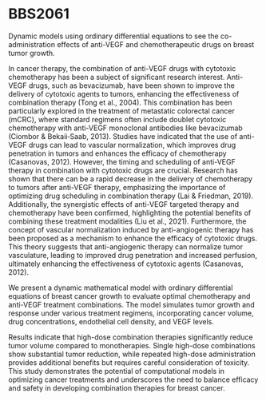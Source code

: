 # BBS2061
Dynamic models using ordinary differential equations to see the co-administration effects of anti-VEGF and chemotherapeutic drugs on breast tumor growth.

In cancer therapy, the combination of anti-VEGF drugs with cytotoxic chemotherapy has been a subject of significant research interest. Anti-VEGF drugs, such as bevacizumab, have been shown to improve the delivery of cytotoxic agents to tumors, enhancing the effectiveness of combination therapy (Tong et al., 2004). This combination has been particularly explored in the treatment of metastatic colorectal cancer (mCRC), where standard regimens often include doublet cytotoxic chemotherapy with anti-VEGF monoclonal antibodies like bevacizumab (Ciombor & Bekaii‐Saab, 2013). Studies have indicated that the use of anti-VEGF drugs can lead to vascular normalization, which improves drug penetration in tumors and enhances the efficacy of chemotherapy (Casanovas, 2012).  However, the timing and scheduling of anti-VEGF therapy in combination with cytotoxic drugs are crucial. Research has shown that there can be a rapid decrease in the delivery of chemotherapy to tumors after anti-VEGF therapy, emphasizing the importance of optimizing drug scheduling in combination therapy (Lai & Friedman, 2019). Additionally, the synergistic effects of anti-VEGF targeted therapy and chemotherapy have been confirmed, highlighting the potential benefits of combining these treatment modalities (Liu et al., 2021).  Furthermore, the concept of vascular normalization induced by anti-angiogenic therapy has been proposed as a mechanism to enhance the efficacy of cytotoxic drugs. This theory suggests that anti-angiogenic therapy can normalize tumor vasculature, leading to improved drug penetration and increased perfusion, ultimately enhancing the effectiveness of cytotoxic agents (Casanovas, 2012).

We present a dynamic mathematical model with ordinary differential equations of breast cancer growth to evaluate optimal chemotherapy and anti-VEGF treatment combinations. The model simulates tumor growth and response under various treatment regimens, incorporating cancer volume, drug concentrations, endothelial cell density, and VEGF levels.

Results indicate that high-dose combination therapies significantly reduce tumor volume compared to monotherapies. Single high-dose combinations show substantial tumor reduction, while repeated high-dose administration provides additional benefits but requires careful consideration of toxicity. This study demonstrates the potential of computational models in optimizing cancer treatments and underscores the need to balance efficacy and safety in developing combination therapies for breast cancer.

